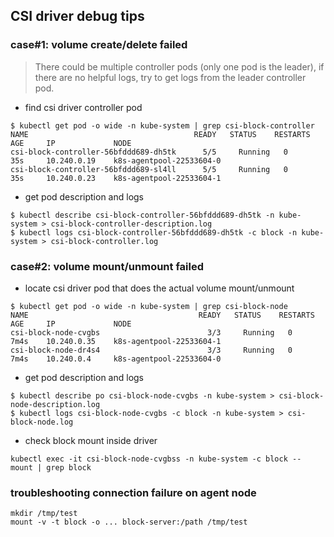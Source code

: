 ## CSI driver debug tips

### case#1: volume create/delete failed
> There could be multiple controller pods (only one pod is the leader), if there are no helpful logs, try to get logs from the leader controller pod.
 - find csi driver controller pod
```console
$ kubectl get pod -o wide -n kube-system | grep csi-block-controller
NAME                                     READY   STATUS    RESTARTS   AGE     IP             NODE
csi-block-controller-56bfddd689-dh5tk      5/5     Running   0          35s     10.240.0.19    k8s-agentpool-22533604-0
csi-block-controller-56bfddd689-sl4ll      5/5     Running   0          35s     10.240.0.23    k8s-agentpool-22533604-1
```
 - get pod description and logs
```console
$ kubectl describe csi-block-controller-56bfddd689-dh5tk -n kube-system > csi-block-controller-description.log
$ kubectl logs csi-block-controller-56bfddd689-dh5tk -c block -n kube-system > csi-block-controller.log
```

### case#2: volume mount/unmount failed
 - locate csi driver pod that does the actual volume mount/unmount

```console
$ kubectl get pod -o wide -n kube-system | grep csi-block-node
NAME                                      READY   STATUS    RESTARTS   AGE     IP             NODE
csi-block-node-cvgbs                        3/3     Running   0          7m4s    10.240.0.35    k8s-agentpool-22533604-1
csi-block-node-dr4s4                        3/3     Running   0          7m4s    10.240.0.4     k8s-agentpool-22533604-0
```

 - get pod description and logs
```console
$ kubectl describe po csi-block-node-cvgbs -n kube-system > csi-block-node-description.log
$ kubectl logs csi-block-node-cvgbs -c block -n kube-system > csi-block-node.log
```

 - check block mount inside driver
```console
kubectl exec -it csi-block-node-cvgbss -n kube-system -c block -- mount | grep block
```

### troubleshooting connection failure on agent node
```console
mkdir /tmp/test
mount -v -t block -o ... block-server:/path /tmp/test
```
